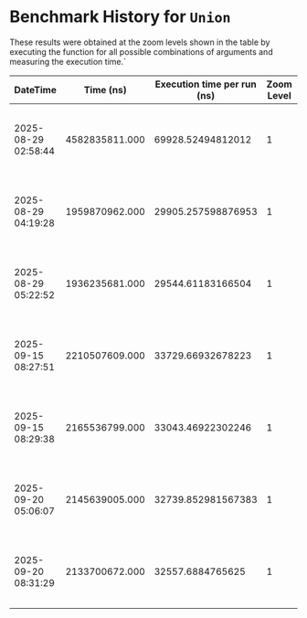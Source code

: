 # Benchmark History for `Union`

These results were obtained at the zoom levels shown in the table by executing the function for all possible combinations of arguments and measuring the execution time.`

| DateTime | Time (ns) | Execution time per run (ns) | Zoom Level | Operation Count | Remarks |
|----------|----------|-----------------------|------------|----------------|--------|
| 2025-08-29 02:58:44 | 4582835811.000 | 69928.52494812012 | 1 | 65536 | Only voxels with an elevation of zero or higher are considered. |
| 2025-08-29 04:19:28 | 1959870962.000 | 29905.257598876953 | 1 | 65536 | Only voxels with an elevation of zero or higher are considered. |
| 2025-08-29 05:22:52 | 1936235681.000 | 29544.61183166504 | 1 | 65536 | Only voxels with an elevation of zero or higher are considered. |
| 2025-09-15 08:27:51 | 2210507609.000 | 33729.66932678223 | 1 | 65536 | Only voxels with an elevation of zero or higher are considered. |
| 2025-09-15 08:29:38 | 2165536799.000 | 33043.46922302246 | 1 | 65536 | Only voxels with an elevation of zero or higher are considered. |
| 2025-09-20 05:06:07 | 2145639005.000 | 32739.852981567383 | 1 | 65536 | Only voxels with an elevation of zero or higher are considered. |
| 2025-09-20 08:31:29 | 2133700672.000 | 32557.6884765625 | 1 | 65536 | Only voxels with an elevation of zero or higher are considered. |
